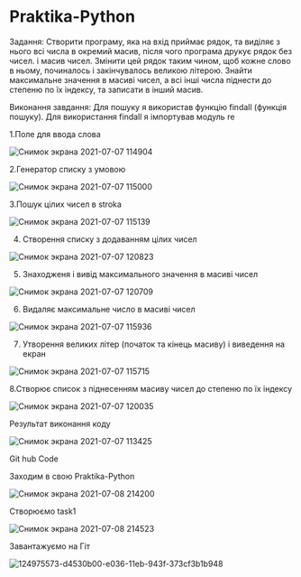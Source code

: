 # Praktika-Python
Задання:
Створити програму, яка на вхід приймає рядок, та виділяє з нього всі числа в окремий масив, після чого програма друкує рядок без чисел. і масив чисел. Змінити цей рядок таким чином, щоб кожне слово в ньому, починалось і закінчувалось великою літерою. Знайти максимальне значення в масиві чисел, а всі інші числа піднести до степеню по їх індексу, та записати в інший масив.

Виконання завдання:
Для пошуку я використав функцію findall (функція пошуку). Для використання findall я імпортував модуль re

1.Поле для ввода слова

![Снимок экрана 2021-07-07 114904](https://user-images.githubusercontent.com/86766660/124729735-5f3de380-df19-11eb-9035-3cbeec132a33.png)

2.Генератор списку з умовою 

![Снимок экрана 2021-07-07 115000](https://user-images.githubusercontent.com/86766660/124729894-80063900-df19-11eb-8a98-1f2b54c0550f.png)


3.Пошук цілих чисел в stroka

![Снимок экрана 2021-07-07 115139](https://user-images.githubusercontent.com/86766660/124730102-b6dc4f00-df19-11eb-9ac2-14958dfdade9.png)


4. Створення списку з додаванням цілих чисел

![Снимок экрана 2021-07-07 120823](https://user-images.githubusercontent.com/86766660/124732623-0b80c980-df1c-11eb-9329-06d373b3f75c.png)

5. Знаходженя і вивід максимального значення в масиві чисел

![Снимок экрана 2021-07-07 120709](https://user-images.githubusercontent.com/86766660/124732458-e2603900-df1b-11eb-85e9-f98a8421356b.png)


6. Видаляє максимальне число в масиві чисел

![Снимок экрана 2021-07-07 115936](https://user-images.githubusercontent.com/86766660/124731384-d88a0600-df1a-11eb-87d5-7b9f68be3838.png)


7. Утворення великих літер (початок та  кінець масиву) і виведення на екран

![Снимок экрана 2021-07-07 115715](https://user-images.githubusercontent.com/86766660/124730986-7e894080-df1a-11eb-928b-7d610ce2e503.png)


8.Створює список з піднесенням масиву чисел до степеню по їх індексу

![Снимок экрана 2021-07-07 120035](https://user-images.githubusercontent.com/86766660/124731504-f6576b00-df1a-11eb-8eca-3685fde53010.png)


Результат виконання коду

![Снимок экрана 2021-07-07 113425](https://user-images.githubusercontent.com/86766660/124728608-67495380-df18-11eb-8b31-ccf3fddf0d46.png)







Git hub Code




Заходим в свою  Praktika-Python 

![Снимок экрана 2021-07-08 214200](https://user-images.githubusercontent.com/86766660/124975576-d4eba180-e036-11eb-9945-2cc426b3416c.png)

Створюємо task1 

![Снимок экрана 2021-07-08 214523](https://user-images.githubusercontent.com/86766660/124975569-d3ba7480-e036-11eb-81b4-42c5f440cf4f.png)

Завантажуємо на Гіт


![124975573-d4530b00-e036-11eb-943f-373cf3b1b948](https://user-images.githubusercontent.com/86766660/125034992-f16cf580-e099-11eb-8780-c65782a594da.png)

